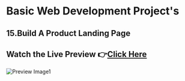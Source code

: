 # Basic Web Development Project's


## 15.Build A Product Landing Page


## Watch the Live Preview 👉[Click Here]()
![Preview Image1](https://github.com/SorcererChiragsingh/Web-Development-Projects/blob/main/15-Product%20Landing%20Page/preview1.png)
<!--
![Preview Image1]()
![Preview Image1]()
![Preview Image1]()
![Preview Image1]()
![Preview Image1]()
-->